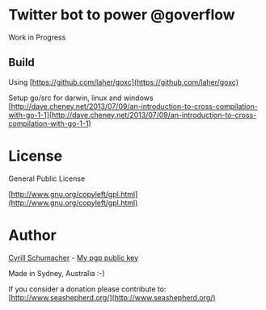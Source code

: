 # Twitter bot to power @goverflow

Work in Progress

## Build

Using [https://github.com/laher/goxc](https://github.com/laher/goxc)

Setup go/src for darwin, linux and windows [http://dave.cheney.net/2013/07/09/an-introduction-to-cross-compilation-with-go-1-1](http://dave.cheney.net/2013/07/09/an-introduction-to-cross-compilation-with-go-1-1)

# License

General Public License

[http://www.gnu.org/copyleft/gpl.html](http://www.gnu.org/copyleft/gpl.html)

# Author

[Cyrill Schumacher](https://github.com/SchumacherFM) - [My pgp public key](http://www.schumacher.fm/cyrill.asc)

Made in Sydney, Australia :-)

If you consider a donation please contribute to: [http://www.seashepherd.org/](http://www.seashepherd.org/)
